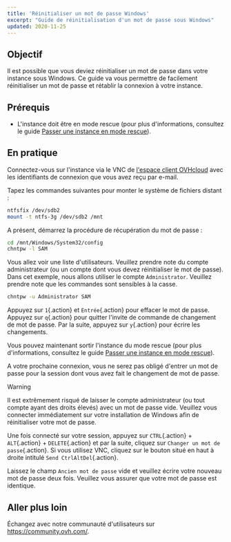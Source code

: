 ```yaml
---
title: 'Réinitialiser un mot de passe Windows'
excerpt: "Guide de réinitialisation d'un mot de passe sous Windows"
updated: 2020-11-25
---
```


## Objectif

Il est possible que vous deviez réinitialiser un mot de passe dans votre instance sous Windows. Ce guide va vous permettre de facilement réinitialiser un mot de passe et rétablir la connexion à votre instance.

## Prérequis

- L'instance doit être en mode rescue (pour plus d'informations, consultez le guide [Passer une instance en mode rescue](/pages/public_cloud/compute/put_an_instance_in_rescue_mode)).

## En pratique

Connectez-vous sur l'instance via le VNC de [l'espace client OVHcloud](https://ca.ovh.com/auth/?action=gotomanager&from=https://www.ovh.com/ca/fr/&ovhSubsidiary=qc) avec les identifiants de connexion que vous avez reçu par e-mail.

Tapez les commandes suivantes pour monter le système de fichiers distant :

```sh
ntfsfix /dev/sdb2
mount -t ntfs-3g /dev/sdb2 /mnt
```

A présent, démarrez la procédure de récupération du mot de passe :

```sh
cd /mnt/Windows/System32/config
chntpw -l SAM
```

Vous allez voir une liste d'utilisateurs. Veuillez prendre note du compte administrateur (ou un compte dont vous devez réinitialiser le mot de passe). Dans cet exemple, nous allons utiliser le compte `Administrator`. Veuillez prendre note que les commandes sont sensibles à la casse.

```sh
chntpw -u Administrator SAM
```

Appuyez sur `1`{.action} et `Entrée`{.action} pour effacer le mot de passe. Appuyez sur `q`{.action} pour quitter l'invite de commande de changement de mot de passe. Par la suite, appuyez sur `y`{.action} pour écrire les changements.

Vous pouvez maintenant sortir l'instance du mode rescue (pour plus d'informations, consultez le guide [Passer une instance en mode rescue](/pages/public_cloud/compute/put_an_instance_in_rescue_mode)).

A votre prochaine connexion, vous ne serez pas obligé d'entrer un mot de passe pour la session dont vous avez fait le changement de mot de passe.

> [!warning]
>
> Il est extrêmement risqué de laisser le compte administrateur (ou tout compte ayant des droits élevés) avec un mot de passe vide. Veuillez vous connecter immédiatement sur votre installation de Windows afin de réinitialiser votre mot de passe.
> 

Une fois connecté sur votre session, appuyez sur `CTRL`{.action} + `ALT`{.action} + `DELETE`{.action} et par la suite, cliquez sur `Changer un mot de passe`{.action}. Si vous utilisez VNC, cliquez sur le bouton situé en haut à droite intitulé `Send CtrlAltDel`{.action}.

Laissez le champ `Ancien mot de passe` vide et veuillez écrire votre nouveau mot de passe deux fois. Veuillez vous assurer que votre mot de passe est identique.

## Aller plus loin

Échangez avec notre communauté d'utilisateurs sur <https://community.ovh.com/>.